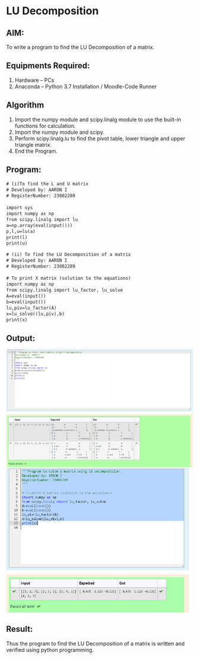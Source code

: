 # LU Decomposition 

## AIM:
To write a program to find the LU Decomposition of a matrix.

## Equipments Required:
1. Hardware – PCs
2. Anaconda – Python 3.7 Installation / Moodle-Code Runner

## Algorithm
1. Import the numpy module and scipy.linalg module to use the built-in functions for calculation.
2. Import the numpy module and scipy.
3. Perform scipy.linalg.lu to find the pivot table, lower triangle and upper triangle matrix.
4. End the Program.

## Program:
```
# (i)To find the L and U matrix
# Developed by: AARON I
# RegisterNumber: 23002289

import sys
import numpy as np
from scipy.linalg import lu
a=np.array(eval(input()))
p,l,u=lu(a)
print(l)
print(u)
```
```
# (ii) To find the LU Decomposition of a matrix
# Developed by: AARON I
# RegisterNumber: 23002289

# To print X matrix (solution to the equations)
import numpy as np
from scipy.linalg import lu_factor, lu_solve
A=eval(input())
b=eval(input())
lu,piv=lu_factor(A)
x=lu_solve((lu,piv),b)
print(x)
```

## Output:
![output](/Screenshot1.png)
![output](/Screenshot%202023-07-26%20154412.png)


## Result:
Thus the program to find the LU Decomposition of a matrix is written and verified using python programming.

